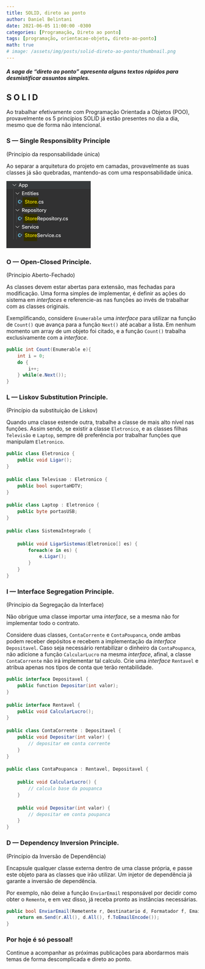 ```yaml
---
title: SOLID, direto ao ponto
author: Daniel Belintani
date: 2021-06-05 11:00:00 -0300
categories: [Programação, Direto ao ponto]
tags: [programação, orientacao-objeto, direto-ao-ponto]
math: true
# image: /assets/img/posts/solid-direto-ao-ponto/thumbnail.png
---
```


##### A saga de “direto ao ponto” apresenta alguns textos rápidos para desmistificar assuntos simples.

## S O L I D
Ao trabalhar efetivamente com Programação Orientada a Objetos (POO), provavelmente os 5 princípios SOLID já estão presentes no dia a dia, mesmo que de forma não intencional.

### **S — Single Responsiblity Principle**
(Princípio da responsabilidade única)

Ao separar a arquitetura do projeto em camadas, provavelmente as suas classes já são quebradas, mantendo-as com uma responsabilidade única.

![Desktop View](/assets/img/posts/solid-direto-ao-ponto/store-splitted.png)

### **O — Open-Closed Principle**.
(Princípio Aberto-Fechado)

As classes devem estar abertas para extensão, mas fechadas para modificação.
Uma forma simples de implementar, é definir as ações do sistema em _interfaces_ e referencie-as nas funções ao invés de trabalhar com as classes originais.

Exemplificando, considere `Enumerable` uma _interface_ para utilizar na função de `Count()` que avança para a função `Next()` até acabar a lista. Em nenhum momento um array de um objeto foi citado, e a função `Count()` trabalha exclusivamente com a _interface_.

````c#
public int Count(Enumerable e){
    int i = 0;
    do {
        i++;
    } while(e.Next());
}
````

### **L — Liskov Substitution Principle**.
(Princípio da substituição de Liskov)

Quando uma classe estende outra, trabalhe a classe de mais alto nível nas funções. Assim sendo, se existir a classe `Eletronico`, e as classes filhas `Televisão` e `Laptop`, sempre dê preferência por trabalhar funções que manipulam `Eletronico`.

````c#
public class Eletronico {
    public void Ligar();
}

public class Televisao : Eletronico {
    public bool suportaHDTV;
}

public class Laptop : Eletronico {
    public byte portasUSB;
}

public class SistemaIntegrado {

    public void LigarSistemas(Eletronico[] es) {
        foreach(e in es) {
            e.Ligar();
        }
    }
}
````

### **I — Interface Segregation Principle**.
(Princípio da Segregação da Interface)

Não obrigue uma classe importar uma _interface_, se a mesma não for implementar todo o contrato.

Considere duas classes, `ContaCorrente` e `ContaPoupanca`, onde ambas podem receber depósitos e recebem a implementação da _interface_ `Depositavel`. Caso seja necessário rentabilizar o dinheiro da `ContaPoupanca`, não adicione a função `CalcularLucro` na mesma _interface_, afinal, a classe `ContaCorrente` não irá implementar tal calculo. Crie uma _interface_ `Rentavel` e atribua apenas nos tipos de conta que terão rentabilidade.
````c#
public interface Depositavel {
    public function Depositar(int valor);
}

public interface Rentavel {
    public void CalcularLucro();
}

public class ContaCorrente : Depositavel {
    public void Depositar(int valor) {
        // depositar em conta corrente
    }
}

public class ContaPoupanca : Rentavel, Depositavel {

    public void CalcularLucro() {
        // calculo base da poupanca
    }

    public void Depositar(int valor) {
        // depositar em conta poupanca
    }
}

````

### **D — Dependency Inversion Principle**.
(Princípio da Inversão de Dependência)

Encapsule qualquer classe externa dentro de uma classe própria, e passe este objeto para as classes que irão utilizar. Um injetor de dependência já garante a inversão de dependência.

Por exemplo, não deixe a função `EnviarEmail` responsável por decidir como obter o `Remente`, e em vez disso, já receba pronto as instâncias necessárias.

````c#
public bool EnviarEmail(Remetente r, Destinatario d, Formatador f, EmailManager em) {
    return em.Send(r.All(), d.All(), f.ToEmailEncode());
}
````

### Por hoje é só pessoal!
Continue a acompanhar as próximas publicações para abordarmos mais temas de forma descomplicada e direto ao ponto.
